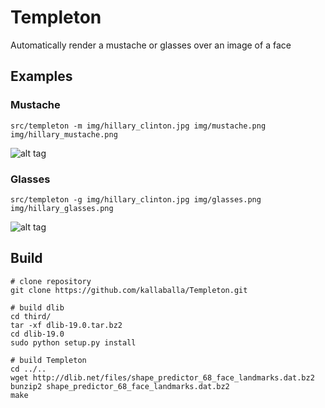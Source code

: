 # Templeton
Automatically render a mustache or glasses over an image of a face

## Examples

### Mustache

    src/templeton -m img/hillary_clinton.jpg img/mustache.png img/hillary_mustache.png

![alt tag](https://raw.githubusercontent.com/kallaballa/Templeton/master/img/hillary_mustache.png)
### Glasses

    src/templeton -g img/hillary_clinton.jpg img/glasses.png img/hillary_glasses.png

![alt tag](https://raw.githubusercontent.com/kallaballa/Templeton/master/img/hillary_glasses.png)

## Build

    # clone repository
    git clone https://github.com/kallaballa/Templeton.git
    
    # build dlib
    cd third/
    tar -xf dlib-19.0.tar.bz2
    cd dlib-19.0
    sudo python setup.py install
    
    # build Templeton
    cd ../..
    wget http://dlib.net/files/shape_predictor_68_face_landmarks.dat.bz2
    bunzip2 shape_predictor_68_face_landmarks.dat.bz2
    make
    

